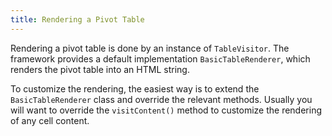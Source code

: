 ```yaml
---
title: Rendering a Pivot Table
---
```


Rendering a pivot table is done by an instance of `TableVisitor`. The framework
provides a default implementation `BasicTableRenderer`, which renders the pivot
table into an HTML string.

To customize the rendering, the easiest way is to extend the
`BasicTableRenderer` class and override the relevant methods. Usually you will
want to override the `visitContent()` method to customize the rendering of any
cell content.
